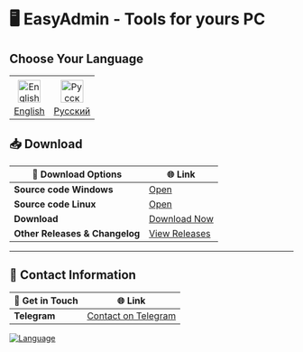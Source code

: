 # 🖥️ **EasyAdmin** - Tools for yours PC
## Choose Your Language

<p align="center">
  <table>
    <tr>
      <td align="center">
        <a href="docs/README.en.md">
          <img src="https://upload.wikimedia.org/wikipedia/commons/a/a4/Flag_of_the_United_States.svg" alt="English" style="width: 40px; vertical-align: middle; margin: 5px;" />
          <br>English
        </a>
      </td>
      <td align="center">
        <a href="docs/README.ru.md">
          <img src="https://upload.wikimedia.org/wikipedia/commons/f/f3/Flag_of_Russia.svg" alt="Русский" style="width: 40px; vertical-align: middle; margin: 5px;" />
          <br>Русский
        </a>
      </td>
    </tr>
  </table>
</p>

## 📥 Download

| 📂 **Download Options**        | 🌐 **Link**                                                                                 |
|--------------------------------|----------------------------------------------------------------------------------------------|
| **Source code Windows**        | [Open](src/linux/winEasyAdmin.c)                                                             |
| **Source code Linux**          | [Open](src/win/linuxEasyAdmin.c)                  							                |
| **Download**    				 | [Download Now](https://github.com/Farmerok/module-easyadmin/releases/latest)                 |
| **Other Releases & Changelog** | [View Releases](https://github.com/Farmerok/module-easyadmin/releases)                       |


---

## 📇 Contact Information

| 💬 **Get in Touch**            | 🌐 **Link**                                                                                 |
|--------------------------------|----------------------------------------------------------------------------------------------|
| **Telegram**                   | [Contact on Telegram](https://t.me/insiderkeeps)                                             |

[![Language](https://img.shields.io/badge/language-C-brightgreen.svg)](https://en.wikipedia.org/wiki/C_(programming_language))

